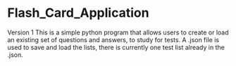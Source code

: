# Flash_Card_Application
Version 1
This is a simple python program that allows users to create or load an existing set of questions and answers, to study for tests. 
A .json file is used to save and load the lists, there is currently one test list already in the .json.
